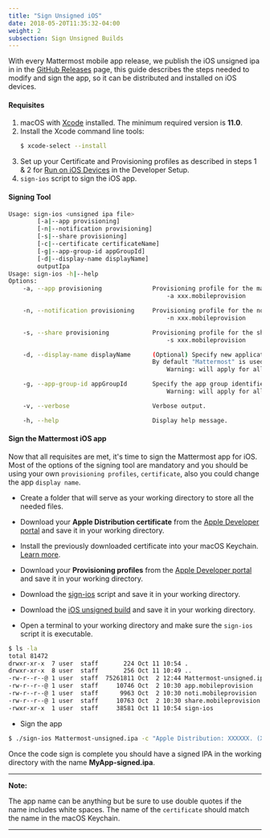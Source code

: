 ```yaml
---
title: "Sign Unsigned iOS"
date: 2018-05-20T11:35:32-04:00
weight: 2
subsection: Sign Unsigned Builds
---
```


With every Mattermost mobile app release, we publish the iOS unsigned ipa in in the [GitHub Releases](https://github.com/mattermost/mattermost-mobile/releases) page, this guide describes the steps needed to modify and sign the app, so it can be distributed and installed on iOS devices.

#### Requisites

1. macOS with [Xcode](https://itunes.apple.com/us/app/xcode/id497799835?ls=1&mt=12) installed. The minimum required version is **11.0**.
2. Install the Xcode command line tools:
	```bash
	$ xcode-select --install
3. Set up your Certificate and Provisioning profiles as described in steps 1 & 2 for [Run on iOS Devices](/contribute/mobile/developer-setup/run/#run-on-ios-devices) in the Developer Setup.
4. `sign-ios` script to sign the iOS app.

#### Signing Tool

```bash
Usage: sign-ios <unsigned ipa file>
		[-a|--app provisioning]
		[-n|--notification provisioning]
		[-s|--share provisioning]
		[-c|--certificate certificateName]
		[-g|--app-group-id appGroupId]
		[-d|--display-name displayName]
		outputIpa
Usage: sign-ios -h|--help
Options:
	-a, --app provisioning	            Provisioning profile for the main application.
							                -a xxx.mobileprovision

	-n, --notification provisioning		Provisioning profile for the notification extension.
							                -n xxx.mobileprovision

	-s, --share provisioning		    Provisioning profile for the share extension.
							                -s xxx.mobileprovision

	-d, --display-name displayName		(Optional) Specify new application display name.
                                        By default "Mattermost" is used.
							                Warning: will apply for all nested apps and extensions.

	-g, --app-group-id appGroupId		Specify the app group identifier to use (AppGroupId).
							                Warning: will apply for all nested apps and extensions.

	-v, --verbose				        Verbose output.

	-h, --help				            Display help message.
```

#### Sign the Mattermost iOS app

Now that all requisites are met, it's time to sign the Mattermost app for iOS. Most of the options of the signing tool are mandatory
and you should be using your own `provisioning profiles`, `certificate`, also you could change the app `display name`.

* Create a folder that will serve as your working directory to store all the needed files.

* Download your **Apple Distribution certificate** from the [Apple Developer portal](https://developer.apple.com/account/resources/certificates/list) and save it in your working directory.
* Install the previously downloaded certificate into your macOS Keychain. [Learn more](https://developer.apple.com/support/certificates).
* Download your **Provisioning profiles** from the [Apple Developer portal](https://developer.apple.com/account/resources/profiles/list) and save it in your working directory.
* Download the [sign-ios](/scripts/sign-ios) script and save it in your working directory.
* Download the [iOS unsigned build](https://github.com/mattermost/mattermost-mobile/releases) and save it in your working directory.
* Open a terminal to your working directory and make sure the `sign-ios` script it is executable.

```bash
$ ls -la
total 81472
drwxr-xr-x  7 user  staff       224 Oct 11 10:54 .
drwxr-xr-x  8 user  staff       256 Oct 11 10:49 ..
-rw-r--r--@ 1 user  staff  75261811 Oct  2 12:44 Mattermost-unsigned.ipa
-rw-r--r--@ 1 user  staff     10746 Oct  2 10:30 app.mobileprovision
-rw-r--r--@ 1 user  staff      9963 Oct  2 10:30 noti.mobileprovision
-rw-r--r--@ 1 user  staff     10763 Oct  2 10:30 share.mobileprovision
-rwxr-xr-x  1 user  staff     38581 Oct 11 10:54 sign-ios
```

* Sign the app

```bash
$ ./sign-ios Mattermost-unsigned.ipa -c "Apple Distribution: XXXXXX. (XXXXXXXXXX)" -a app.mobileprovision -n noti.mobileprovision -s share.mobileprovision -g group.com.mattermost -d "My App Display Name" MyApp-signed.ipa
```

Once the code sign is complete you should have a signed IPA in the working directory with the name **MyApp-signed.ipa**.

---
**Note:**

The app name can be anything but be sure to use double quotes if the name includes white spaces. The name of the `certificate` should match the name in the macOS Keychain.

---

